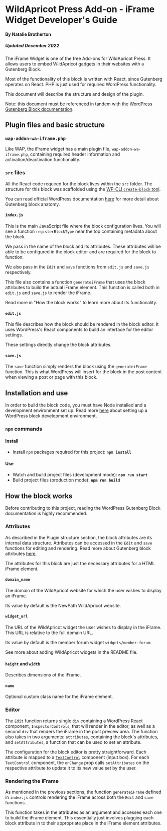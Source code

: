 # WildApricot Press Add-on - iFrame Widget Developer's Guide

#### By Natalie Brotherton

##### *Updated December 2022*

The iFrame Widget is one of the free Add-ons for WildApricot Press. It allows users to embed WildApricot gadgets in their websites with a Gutenberg Block.

Most of the functionality of this block is written with React, since Gutenberg operates on React. PHP is just used for required WordPress functionality.

This document will describe the structure and design of the plugin.

Note: this document must be referenced in tandem with the [WordPress Gutenberg Block documentation](https://developer.wordpress.org/block-editor/).

## Plugin files and basic structure
### `wap-addon-wa-iframe.php`
Like WAP, the iFrame widget has a main plugin file, `wap-addon-wa-iframe.php`, containing required header information and activation/deactivation functionality. 

### `src` files
All the React code required for the block lives within the `src` folder. The structure for this block was scaffolded using the [WP-CLI `create-block` tool](https://www.npmjs.com/package/@wordpress/create-block).

You can read official WordPress documentation [here](https://developer.wordpress.org/block-editor/getting-started/create-block/block-anatomy/) for more detail about Gutenberg block anatomy.

#### `index.js`
This is the main JavaScript file where the block configuration lives. You will see a function `registerBlockType` near the top containing metadata about the block.

We pass in the name of the block and its attributes. These attributes will be able to be configured in the block editor and are required for the block to function.

We also pass in the `Edit` and `save` functions from `edit.js` and `save.js` respectively.

This file also contains a function `generateiFrame` that uses the block attributes to build the actual iFrame element. This function is called both in `edit.js` and `save.js` to render the iFrame.

Read more in "How the block works" to learn more about its functionality.

#### `edit.js`
This file describes how the block should be rendered in the block editor. It uses WordPress's React components to build an interface for the editor settings. 

These settings directly change the block attributes.

#### `save.js`
The `save` function simply renders the block using the `generateiFrame` function. This is what WordPress will insert for the block in the post content when viewing a post or page with this block.

## Installation and use
In order to build the block code, you must have Node installed and a development environment set up. Read more [here](https://developer.wordpress.org/block-editor/getting-started/devenv/) about setting up a WordPress block development environment.

### `npm` commands
#### Install
* Install `npm` packages required for this project: **`npm install`**
#### Use
* Watch and build project files (development mode): **`npm run start`**
* Build project files (production mode): **`npm run build`**


## How the block works
Before contributing to this project, reading the WordPress Gutenberg Block documentation is highly recommended.

### Attributes
As described in the Plugin structure section, the block attributes are its internal data structure. Attributes can be accessed in the `Edit` and `save` functions for editing and rendering. Read more about Gutenberg block attributes [here](https://developer.wordpress.org/block-editor/reference-guides/block-api/block-attributes/).

The attributes for this block are just the necessary attributes for a HTML iFrame element.

#### `domain_name`
The domain of the WildApricot website for which the user wishes to display an iFrame. 

Its value by default is the NewPath WildApricot website.

#### `widget_url`
The URL of the WildApricot widget the user wishes to display in the iFrame. This URL is relative to the full domain URL. 

Its value by default is the member forum widget `widgets/member-forum`. 

See more about adding WildApricot widgets in the README file.

#### `height` and `width`
Describes dimensions of the iFrame. 

#### `name`
Optional custom class name for the iFrame element.


### Editor
The `Edit` function returns single `div` containing a WordPress React component, `InspectorControls`, that will render in the editor, as well as a second `div` that renders the iFrame in the post preview area. The function also takes in two arguments: `attributes`, containing the block's attributes, and `setAttributes`, a function that can be used to set an attribute.

The configuration for the block editor is pretty straightforward. Each attribute is mapped to a [`TextControl`](https://developer.wordpress.org/block-editor/reference-guides/components/text-control/) component (input box). For each `TextControl` component, the `onChange` prop calls `setAttributes` on the respective attribute to update it to its new value set by the user.

### Rendering the iFrame
As mentioned in the previous sections, the function `generateiFrame` defined in `index.js` controls rendering the iFrame across both the `Edit` and `save` functions. 

This function takes in the attributes as an argument and accesses each one to build the iFrame element. This essentially just involves plugging each block attribute in to their appropriate place in the iFrame element attributes.